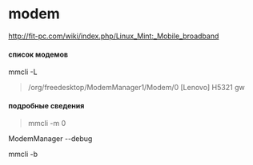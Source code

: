 modem
========================

http://fit-pc.com/wiki/index.php/Linux_Mint:_Mobile_broadband


#### список модемов

mmcli -L
> /org/freedesktop/ModemManager1/Modem/0		[Lenovo] H5321 gw

#### подробные сведения
> mmcli -m 0


ModemManager --debug

mmcli -b 
